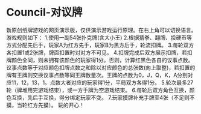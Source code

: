 # Council-对议牌
新原创纸牌游戏的网页演示版，仅供演示游戏运行原理。在右上角可以切换语言。
游戏规则如下：
1.使用一副54张扑克牌(含大小王)
2.根据猜拳、翻牌、投硬币等方式分配先后手，玩家A为红方先手，玩家B为黑方后手，轮流扣牌。
3.每轮双方各扣置1或2张牌，牌面扣置时对对方不可见。
4.扣牌完成后双方展示扣牌，若扣牌颜色全同，则未拥有该颜色的玩家得1分。否则，计算红黑色各自的议事点数。议事点数等于对应颜色扣牌点数之和除以对应颜色的总张数(向上取整)，若扣置的牌有王牌则交换议事点数等同王牌数量次。王牌的点数为0，J，Q，K，A分别对应11，12，13，1。点数大者对应的玩家得1分，平局双方各得1分。
5.轮次最多27轮（牌堆用完游戏结束），或一方手牌为空游戏结束。
6.每轮后双方角色互换，颜色互换，先后手互换，得分绑定玩家不变。
7.玩家摸牌补充手牌至4张（不足则不摸，当轮红方先摸）。
玩的开心！
